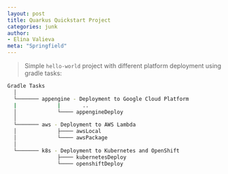 ```yaml
---
layout: post
title: Quarkus Quickstart Project
categories: junk
author:
- Elina Valieva
meta: "Springfield"
---
```

> Simple `hello-world` project with different platform deployment using gradle tasks: 

```bash
Gradle Tasks
  │
  └─────── appengine - Deployment to Google Cloud Platform
  |             |       ..
  │             └──── appengineDeploy
  │      
  └─────── aws - Deployment to AWS Lambda
  │             ├──── awsLocal 
  │             └──── awsPackage
  │      
  └─────── k8s - Deployment to Kubernetes and OpenShift
                ├──── kubernetesDeploy
                └──── openshiftDeploy
```
